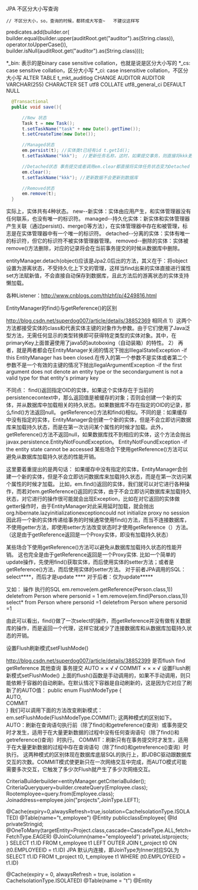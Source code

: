 JPA 不区分大小写查询

    // 不区分大小，so，查询的时候，都转成大写查~   不建议这样写   
   predicates.add(builder.or(
                    builder.equal(builder.upper(auditRoot.get("auditor").as(String.class)), operator.toUpperCase()),
                    builder.isNull(auditRoot.get("auditor").as(String.class))));
                    
*_bin: 表示的是binary case sensitive collation，也就是说是区分大小写的 
*_cs: case sensitive collation，区分大小写 
*_ci: case insensitive collation，不区分大小写 
ALTER TABLE t_mkt_auditlog CHANGE AUDITOR AUDITOR VARCHAR(255) CHARACTER SET utf8 COLLATE utf8_general_ci DEFAULT NULL

```java
  @Transactional
  public void save(){

      //New 状态
      Task t = new Task();
      t.setTaskName("task" + new Date().getTime());
      t.setCreateTime(new Date());

      //Managed状态
      em.persist(t); //实体类t已经有id t.getId();
      t.setTaskName("kkk");  //更新任务名称，这时，如果提交事务，则直接将kkk更新到数据库

      //Detached状态 事务提交或者调用em.clear都直接将实体任务状态变为Detached
      em.clear();
      t.setTaskName("kkk"); //更新数据不会更新到数据库

      //Removed状态
      em.remove(t);
  }
```

实际上，实体共有4种状态。
    new--新实体：实体由应用产生，和实体管理器没有任何联系，也没有唯一的标识符。
    managed--持久化实体：新实体和实体管理器产生关联（通过persist()、merge()等方法），在实体管理器中存在和被管理，标志是在实体管理器中有一个唯一的标识符。
    detached--分离的实体：实体有唯一的标识符，但它的标识符不被实体管理器管理。
    removed--删除的实体：实体被remove()方法删除，对应的记录将会在当前事务提交的时候从数据库中删除。
 
entityManager.detach(object)应该是Jpa2.0后出的方法，其义在于：将object设置为游离状态，不受持久化上下文的管理，这样当find出来的实体直接进行属性set方法赋新值，不会直接自动保存到数据库，且此方法后的游离状态的实体支持懒加载。


各种Listener：http://www.cnblogs.com/thlzhf/p/4249816.html






EntityManager的find()与getReference()的区别

http://blog.csdn.net/superdog007/article/details/38852369
相同点
  1）这两个方法都接受实体的class和代表实体主键的对象作为参数。由于它们使用了Java泛型方法，无需任何显示的类型转换即可获得特定类型的实体对象。其中，在primaryKey上面普遍使用了java5的autoboxing（自动装箱）的特性。
   2） 再者，就是两者都会在EntityManager关闭的情况下抛出IllegalStateException -if this EntityManager has been closed.在传入的第一个参数不是实体或者第二个参数不是一个有效的主键的情况下抛出IlegalArgumentException -if the first argument does not denote an entity type or the secondargument is not a valid type for that entity's primary key
  
不同点：
    find()返回指定OID的实体，如果这个实体存在于当前的persistencecontext中，那么返回值是被缓存的对象；否则会创建一个新的实体，并从数据库中加载相关的持久状态。如果数据库不存在指定的OID的记录，那么find()方法返回null。
    getReference()方法和find()相似。不同的是：如果缓存中没有指定的实体，EntityManager会创建一个新的实体，但是不会立即访问数据库来加载持久状态，而是在第一次访问某个属性的时候才加载。此外，getReference()方法不返回null，如果数据库找不到相应的实体，这个方法会抛出javax.persistence.EntityNotFoundException。
EntityNotFoundException -if the entity state cannot be accessed
某些场合下使用getReference()方法可以避免从数据库加载持久状态的性能开销。
 
   这里要着重提出的是两句话：
   如果缓存中没有指定的实体，EntityManager会创建一个新的实体，但是不会立即访问数据库来加载持久状态，而是在第一次访问某个属性的时候才加载。
   比如，em.find()返回的实体，我们就可以对它进行各种操作，而若对em.getReference()返回的实体，由于不会立即访问数据库来加载持久状态，对它进行的操作很可能就会出现Exception，比如在对它返回的实体做getter操作时，由于EntityManager对此采用延时加载，就会抛出org.hibernate.lazyinitializationexceptioncould not initialize proxy no session
   因此将一个新的实体传递给事务的时候通常使用find()方法，而当不连接数据库，不使用getter方法，即使用setter方法改变状态时才使用getReference（）方法。（这是由于getReference返回是一个Proxy实体，即没有加载持久状态）
 
   某些场合下使用getReference()方法可以避免从数据库加载持久状态的性能开销。
    这也完全是由于getReference返回是一个Proxy实体.
    比如一个简单的update操作，先使用find()获取实体，而后使用实体的setter方法；或者是getReference()方法，而后使用实体的setter方法。
    对于前者JPA调用的SQL：select****，而后才是update ****
    对于后者：仅为update*****
 
又如：
操作                                                                            执行的SQL
em.remove(em.getReference(Person.class,1))         deletefrom Person where personid = 1
em.remove(em.find(Person.class,1))                 select* from Person where personid =1
                                                   deletefrom Person where personid =1
 
   由此可以看出，find()做了一次select的操作，而getReference并没有做有关数据库的操作，而是返回一个代理，这样它就减少了连接数据库和从数据库加载持久状态的开销。




设置Flush刷新模式setFlushMode()

http://blog.csdn.net/superdog007/article/details/38852399
是否flush	find	getReference	其他查询	事务提交
AUTO	×	×	√	√
COMMIT 	×	×	×	√
 设置Flush刷新模式setFlushMode()
上面的flush()函数是手动调用的，如果不手动调用，则只能依赖于容器的自动刷新。在默认情况下容器是自动刷新的，这是因为它对应了刷新了的AUTO值：
public enum FlushModeType {  
    AUTO,  
    COMMIT  
} 
我们可以调用下面的方法改变刷新模式：
em.setFlushMode(FlushModeType.COMMIT); 
这两种模式的区别如下。
AUTO：刷新在查询语句执行前（除了find()和getreference()查询）或事务提交时才发生，适用于在大量更新数据的过程中没有任何查询语句（除了find()和getreference()查询）时执行。
COMMIT：刷新只有在事务提交时才发生，适用于在大量更新数据的过程中存在查询语句（除了find()和getreference()查询）时执行。
这两种模式的区别体现在数据库底层SQL的执行上，即JDBC驱动跟数据库交互的次数。COMMIT模式使更新只在一次网络交互中完成，而AUTO模式可能需要多次交互，它触发了多少次Flush就产生了多少次网络交互。



CriteriaBuilderbuilder=entityManager.getCriteriaBuilder();
CriteriaQuery<Employee>query=builder.createQuery(Employee.class);
Root<Employee>employee=query.from(Employee.class);
Joinaddress=employee.join("projects",JoinType.LEFT);

@Cache(expiry=0,alwaysRefresh=true,isolation=CacheIsolationType.ISOLATED)
@Table(name="t_employee")
@Entity
publicclassEmployee{
	@Id
	privateStringid;
	@OneToMany(targetEntity=Project.class,cascade=CascadeType.ALL,fetch=FetchType.EAGER)
	@JoinColumn(name="employeeId")
	privateList<Project>projects;
}
SELECT t1.ID FROM t_employee t1 LEFT OUTER JOIN t_project t0 ON (t0.EMPLOYEEID = t1.ID)
JPA 默认内连接，即JoinType为Inner对应SQL为SELECT t1.ID FROM t_project t0, t_employee t1 WHERE (t0.EMPLOYEEID = t1.ID)


@Cache(expiry = 0, alwaysRefresh = true, isolation = CacheIsolationType.ISOLATED)
@Table(name = "t")
@Entity

